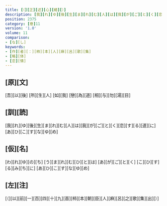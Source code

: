 ```yaml
---
title: [（][正][述][心][緒][）]
description: [我][れ][ゆ][後][生][ま][れ][む][人][は][我][が][ご][と][く][恋][す][る][道][に][あ][ひ][こ][す][な][ゆ][め]
position: 2375
category: [巻]11
version: '1.0'
volume: 11
comparison:
- [な][し]
keywords:
- [作][者][：][柿][本][人][麻][呂][歌][集]
- [略][体]
- [恋][情]
---
```


## [原][文]

[吾][以][後] [所][生][人] [如][我] [戀][為][道] [相][与][勿][湯][目]

## [訓][読]

[我][れ][ゆ][後][生][ま][れ][む][人][は][我][が][ご][と][く][恋][す][る][道][に][あ][ひ][こ][す][な][ゆ][め]

## [仮][名]

[わ][れ][ゆ][の][ち] [う][ま][れ][む][ひ][と][は] [あ][が][ご][と][く] [こ][ひ][す][る][み][ち][に] [あ][ひ][こ][す][な][ゆ][め]

## [左][注]

[（][以][前][一][百][四][十][九][首][柿][本][朝][臣][人][麻][呂][之][歌][集][出][）]
